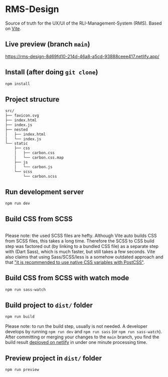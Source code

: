 # RMS-Design

Source of truth for the UX/UI of the RLI-Management-System (RMS). Based on [Vite](https://vitejs.dev/).

## Live preview (branch `main`)

https://rms-design-8d69fd10-214d-46a8-a5cd-93888ceee417.netlify.app/

## Install (after doing `git clone`)

```bash
npm install
```

## Project structure

```bash
src/
├── favicon.svg
├── index.html
├── index.js
├── nested
│   ├── index.html
│   └── index.js
└── static
    ├── css
    │   ├── carbon.css
    │   └── carbon.css.map
    ├── js
    │   └── carbon.js
    └── scss
        └── carbon.scss
```

## Run development server

```bash
npm run dev
```

## Build CSS from SCSS

```bash
```

Please note: the used SCSS files are hefty. Although Vite auto builds CSS from SCSS files, this takes a long time. Therefore the SCSS to CSS build step was factored out (by linking to a bundled CSS file) as a separate step with (Dart Sass), which is much faster, but still takes a few seconds. Vite also claims that using Sass/SCSS/less is a somehow outdated approach and that ["it is recommended to use native CSS variables with PostCSS"](https://vitejs.dev/guide/features.html#css).

## Build CSS from SCSS with watch mode

```bash
npm run sass-watch
```

## Build project to `dist/` folder

```bash
npm run build
```

Please note: to run the build step, usually is not needed. A developer develops by running `npm run dev` and `npm run sass` (or `npm run sass-watch`). After committing or merging your changes to the `main` branch, you find the build result [deployed on netlify](https://rms-design-8d69fd10-214d-46a8-a5cd-93888ceee417.netlify.app/) in under one minute processing time.

## Preview project in `dist/` folder

```bash
npm run preview
```
